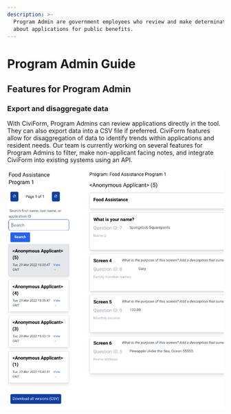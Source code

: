 ```yaml
---
description: >-
  Program Admin are government employees who review and make determinations
  about applications for public benefits.
---
```


# Program Admin Guide

## Features for Program Admin

### Export and disaggregate data

With CiviForm, Program Admins can review applications directly in the tool. They can also export data into a CSV file if preferred. CiviForm features allow for disaggregation of data to identify trends within applications and resident needs. Our team is currently working on several features for Program Admins to filter, make non-applicant facing notes, and integrate CiviForm into existing systems using an API.

![View applications by program directly in CiviForm. Search through applications by program and open specific applications to review data. Status tracking is a new feature currently being built.](<../../.gitbook/assets/Viewing all applications with option to download csv.png>)
